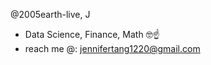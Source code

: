 @2005earth-live, J
- Data Science, Finance, Math 🤓☝️
- reach me @: jennifertang1220@gmail.com

<!---
2005earth-live/2005earth-live is a ✨ special ✨ repository because its `README.md` (this file) appears on your GitHub profile.
You can click the Preview link to take a look at your changes.
--->
